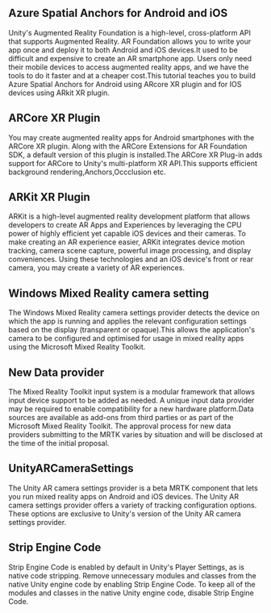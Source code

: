 ## Azure Spatial Anchors for Android and iOS



Unity's Augmented Reality Foundation is a high-level, cross-platform API that supports Augmented Reality. AR Foundation allows you to write your app once and deploy it to both Android and iOS devices.It used to be difficult and expensive to create an AR smartphone app. Users only need their mobile devices to access augmented reality apps, and we have the tools to do it faster and at a cheaper cost.This tutorial teaches you to build Azure Spatial Anchors for Android using ARcore XR plugin and for IOS devices using ARkit XR plugin.

## ARCore XR Plugin
  You may create augmented reality apps for Android smartphones with the ARCore XR plugin. Along with the ARCore Extensions for AR Foundation SDK, a default version of this plugin is installed.The ARCore XR Plug-in adds support for ARCore to Unity's multi-platform XR API.This supports efficient background rendering,Anchors,Occclusion etc.

## ARKit XR Plugin
ARKit is a high-level augmented reality development platform that allows developers to create AR Apps and Experiences by leveraging the CPU power of highly efficient yet capable iOS devices and their cameras.
To make creating an AR experience easier, ARKit integrates device motion tracking, camera scene capture, powerful image processing, and display conveniences. Using these technologies and an iOS device's front or rear camera, you may create a variety of AR experiences.

## Windows Mixed Reality camera setting 
The Windows Mixed Reality camera settings provider detects the device on which the app is running and applies the relevant configuration settings based on the display (transparent or opaque).This allows the application's camera to be configured and optimised for usage in mixed reality apps using the Microsoft Mixed Reality Toolkit.


## New Data provider
The Mixed Reality Toolkit input system is a modular framework that allows input device support to be added as needed. A unique input data provider may be required to enable compatibility for a new hardware platform.Data sources are available as add-ons from third parties or as part of the Microsoft Mixed Reality Toolkit. The approval process for new data providers submitting to the MRTK varies by situation and will be disclosed at the time of the initial proposal.


## UnityARCameraSettings
The Unity AR camera settings provider is a beta MRTK component that lets you run mixed reality apps on Android and iOS devices.
The Unity AR camera settings provider offers a variety of tracking configuration options. These options are exclusive to Unity's version of the Unity AR camera settings provider.

## Strip Engine Code

Strip Engine Code is enabled by default in Unity's Player Settings, as is native code stripping. Remove unnecessary modules and classes from the native Unity engine code by enabling Strip Engine Code. To keep all of the modules and classes in the native Unity engine code, disable Strip Engine Code.